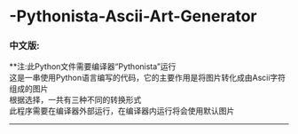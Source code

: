 # -Pythonista-Ascii-Art-Generator
### 中文版:<br>
**注:此Python文件需要编译器“Pythonista”运行<br>
这是一串使用Python语言编写的代码，它的主要作用是将图片转化成由Ascii字符组成的图片<br>
根据选择，一共有三种不同的转换形式<br>
此程序需要在编译器外部运行，在编译器内运行将会使用默认图片<br>
***
